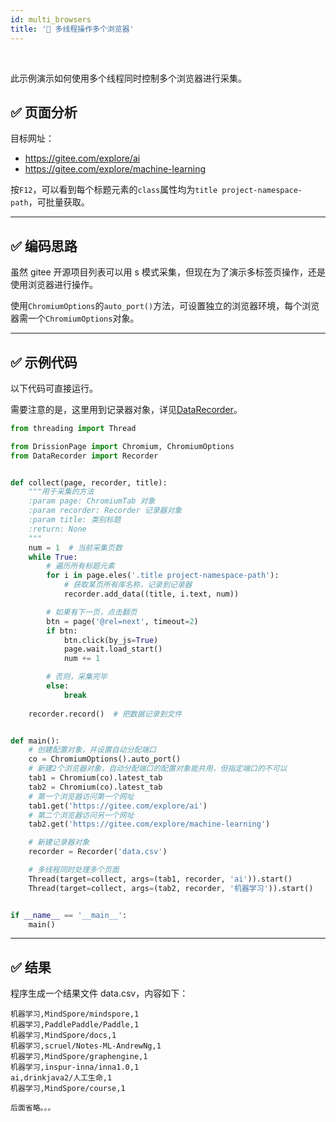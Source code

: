 ```yaml
---
id: multi_browsers
title: '🥪 多线程操作多个浏览器'
---
```


<div class="wwads-cn wwads-horizontal" data-id="317"></div><br/>

此示例演示如何使用多个线程同时控制多个浏览器进行采集。

## ✅️️ 页面分析

目标网址：

- https://gitee.com/explore/ai
- https://gitee.com/explore/machine-learning

按`F12`，可以看到每个标题元素的`class`属性均为`title project-namespace-path`，可批量获取。

---

## ✅️️ 编码思路

虽然 gitee 开源项目列表可以用 s 模式采集，但现在为了演示多标签页操作，还是使用浏览器进行操作。

使用`ChromiumOptions`的`auto_port()`方法，可设置独立的浏览器环境，每个浏览器需一个`ChromiumOptions`对象。

---

## ✅️️ 示例代码

以下代码可直接运行。

需要注意的是，这里用到记录器对象，详见[DataRecorder](https://drissionpage.cn/DataRecorderDocs/)。

```python
from threading import Thread

from DrissionPage import Chromium, ChromiumOptions
from DataRecorder import Recorder


def collect(page, recorder, title):
    """用于采集的方法
    :param page: ChromiumTab 对象
    :param recorder: Recorder 记录器对象
    :param title: 类别标题
    :return: None
    """
    num = 1  # 当前采集页数
    while True:
        # 遍历所有标题元素
        for i in page.eles('.title project-namespace-path'):
            # 获取某页所有库名称，记录到记录器
            recorder.add_data((title, i.text, num))

        # 如果有下一页，点击翻页
        btn = page('@rel=next', timeout=2)
        if btn:
            btn.click(by_js=True)
            page.wait.load_start()
            num += 1

        # 否则，采集完毕
        else:
            break
            
    recorder.record()  # 把数据记录到文件


def main():
    # 创建配置对象，并设置自动分配端口
    co = ChromiumOptions().auto_port()
    # 新建2个浏览器对象，自动分配端口的配置对象能共用，但指定端口的不可以
    tab1 = Chromium(co).latest_tab
    tab2 = Chromium(co).latest_tab
    # 第一个浏览器访问第一个网址
    tab1.get('https://gitee.com/explore/ai')
    # 第二个浏览器访问另一个网址
    tab2.get('https://gitee.com/explore/machine-learning')

    # 新建记录器对象
    recorder = Recorder('data.csv')

    # 多线程同时处理多个页面
    Thread(target=collect, args=(tab1, recorder, 'ai')).start()
    Thread(target=collect, args=(tab2, recorder, '机器学习')).start()


if __name__ == '__main__':
    main()
```

---

## ✅️️ 结果

程序生成一个结果文件 data.csv，内容如下：

```csv
机器学习,MindSpore/mindspore,1
机器学习,PaddlePaddle/Paddle,1
机器学习,MindSpore/docs,1
机器学习,scruel/Notes-ML-AndrewNg,1
机器学习,MindSpore/graphengine,1
机器学习,inspur-inna/inna1.0,1
ai,drinkjava2/人工生命,1
机器学习,MindSpore/course,1

后面省略。。。
```
